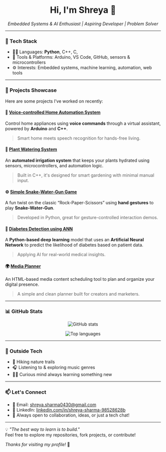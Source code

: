 <h1 align="center">Hi, I'm Shreya 👋</h1>

<p align="center">
  <em> Embedded Systems & AI Enthusiast | Aspiring Developer  | Problem Solver</em>
</p>

---

### 🔧 Tech Stack
- 👨‍💻 Languages: **Python**, C++, C,
- 🧠 Tools & Platforms: Arduino, VS Code, GitHub, sensors & microcontrollers  
- ⚙️ Interests: Embedded systems, machine learning, automation, web tools

---

### 🚀 Projects Showcase

Here are some projects I’ve worked on recently:

#### 🔷 [Voice-controlled Home Automation System](https://github.com/shreyasharma004/Voice-controlled-Home-Automation-System)
Control home appliances using **voice commands** through a virtual assistant, powered by **Arduino** and **C++**.  
> Smart home meets speech recognition for hands-free living.

#### 🔶 [Plant Watering System](https://github.com/shreyasharma004/plant-watering-system)
An **automated irrigation system** that keeps your plants hydrated using sensors, microcontrollers, and automation logic.  
> Built in C++, it's designed for smart gardening with minimal manual input.

#### ⚙️ [Simple Snake-Water-Gun Game ](https://github.com/shreyasharma004/simple-snake-water-gun-game)
A fun twist on the classic “Rock-Paper-Scissors” using **hand gestures** to play **Snake-Water-Gun**.  
> Developed in Python, great for gesture-controlled interaction demos.

#### 🧠 [Diabetes Detection using ANN](https://github.com/shreyasharma004/-Diabetes-Detection-Ann)
A **Python-based deep learning** model that uses an **Artificial Neural Network** to predict the likelihood of diabetes based on patient data.  
> Applying AI for real-world medical insights.

#### 🌍 [Media Planner](https://github.com/shreyasharma004/media-planner) 
An HTML-based media content scheduling tool to plan and organize your digital presence.  
> A simple and clean planner built for creators and marketers.

---

### 📊 GitHub Stats
<p align="center">
  <img src="https://github-readme-stats.vercel.app/api?username=shreyasharma004- &show_icons=true&theme=radical" alt="GitHub stats" />
</p>

<p align="center">
  <img src="https://github-readme-stats.vercel.app/api/top-langs/?username=shreyasharma004- &layout=compact&theme=radical" alt="Top languages" />
</p>

---

### 🎵 Outside Tech
- 🥾 Hiking nature trails
- 🎧 Listening to & exploring music genres
- 🧘‍♂️ Curious mind always learning something new

---

### 📫 Let's Connect
- 📧 Email: [shreya.sharma0430@gmail.com](mailto:shreya.sharma0430@gmail.com)
- 💼 LinkedIn: [linkedin.com/in/shreya-sharma-98528628b](https://www.linkedin.com/in/shreya-sharma-98528628b/)
- 💬 Always open to collaboration, ideas, or just a tech chat!
---
💡 *"The best way to learn is to build."*  
Feel free to explore my repositories, fork projects, or contribute!

_Thanks for visiting my profile!_ 🙏
